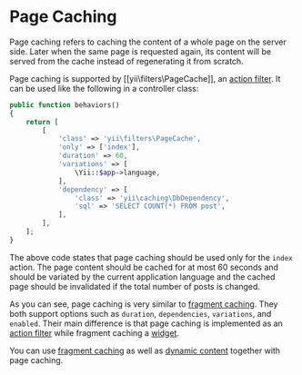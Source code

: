 Page Caching
============

Page caching refers to caching the content of a whole page on the server side. Later when the same page
is requested again, its content will be served from the cache instead of regenerating it from scratch.

Page caching is supported by [[yii\filters\PageCache]], an [action filter](structure-filters.md).
It can be used like the following in a controller class:

```php
public function behaviors()
{
    return [
        [
            'class' => 'yii\filters\PageCache',
            'only' => ['index'],
            'duration' => 60,
            'variations' => [
                \Yii::$app->language,
            ],
            'dependency' => [
                'class' => 'yii\caching\DbDependency',
                'sql' => 'SELECT COUNT(*) FROM post',
            ],
        ],
    ];
}
```

The above code states that page caching should be used only for the `index` action. The page content should
be cached for at most 60 seconds and should be variated by the current application language
and the cached page should be invalidated if the total number of posts is changed.

As you can see, page caching is very similar to [fragment caching](caching-fragment.md). They both support options such
as `duration`, `dependencies`, `variations`, and `enabled`. Their main difference is that page caching is
implemented as an [action filter](structure-filters.md) while fragment caching a [widget](structure-widgets.md).

You can use [fragment caching](caching-fragment.md) as well as [dynamic content](caching-fragment.md#dynamic-content)
together with page caching.

